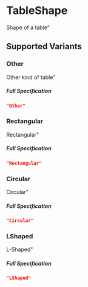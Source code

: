 # TableShape

 Shape of a table"


 ## Supported Variants

###  Other

 Other kind of table"



##### Full Specification
```json
"Other"
```

###  Rectangular

 Rectangular"



##### Full Specification
```json
"Rectangular"
```

###  Circular

 Circular"



##### Full Specification
```json
"Circular"
```

###  LShaped

 L-Shaped"



##### Full Specification
```json
"LShaped"
```

